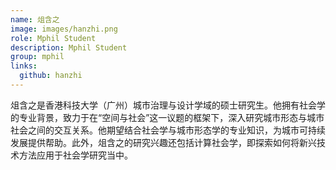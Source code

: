 ```yaml
---
name: 俎含之
image: images/hanzhi.png
role: Mphil Student
description: Mphil Student
group: mphil
links:
  github: hanzhi
---
```


俎含之是香港科技大学（广州）城市治理与设计学域的硕士研究生。他拥有社会学的专业背景，致力于在“空间与社会”这一议题的框架下，深入研究城市形态与城市社会之间的交互关系。他期望结合社会学与城市形态学的专业知识，为城市可持续发展提供帮助。此外，俎含之的研究兴趣还包括计算社会学，即探索如何将新兴技术方法应用于社会学研究当中。


